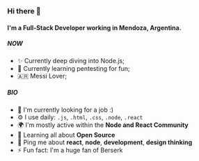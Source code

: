 ### Hi there 👋

#### I'm a Full-Stack Developer working in Mendoza, Argentina.

##### NOW

- ✨ Currently deep diving into Node.js;
- 📖 Currently learning pentesting for fun;
- 🇦🇷 Messi Lover;

##### BIO

- 🏢 I'm currently looking for a job :)
- ⚙️ I use daily: `.js`, `.html`, `.css`, `.node`, `.react`
- 🌍 I'm mostly active within the **Node and React Community**
- 🌱 Learning all about **Open Source**
- 💬 Ping me about **react**, **node**, **development**, **design thinking**
- ⚡️ Fun fact: I'm a huge fan of Berserk
